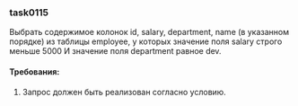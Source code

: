 
### task0115

Выбрать содержимое колонок id, salary, department, name (в указанном порядке) из таблицы employee,
у которых значение поля salary строго меньше 5000 И значение поля department равное dev.


#### Требования:
1.	Запрос должен быть реализован согласно условию.

